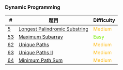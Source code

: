### Dynamic Programming

| #                    | 题目                                            | Difficulty                                 |
| -------------------- | ----------------------------------------------- | ------------------------------------------ |
| [5](0005/README.md)  | [Longest Palindromic Substring](0005/README.md) | <span style='color:#FFB90F;'>Medium</span> |
| [53](0053/README.md) | [Maximum Subarray](0053/README.md)              | <span style='color: #76EE00;'>Easy</span>  |
| [62](0062/README.md) | [Unique Paths](0062/README.md)                  | <span style='color:#FFB90F;'>Medium</span> |
| [63](0063/README.md) | [Unique Paths II](0063/README.md)               | <span style='color:#FFB90F;'>Medium</span> |
| [64](0064/README.md) | [Minimum Path Sum](0064/README.md)              | <span style='color:#FFB90F;'>Medium</span> |

